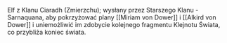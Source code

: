 Elf z Klanu Ciaradh (Zmierzchu); wysłany przez Starszego Klanu - Sarnaquana, aby pokrzyżować plany [[Miriam von Dower]] i [[Alkird von Dower]] i uniemożliwić im zdobycie kolejnego fragmentu Klejnotu Świata, co przybliża koniec świata.